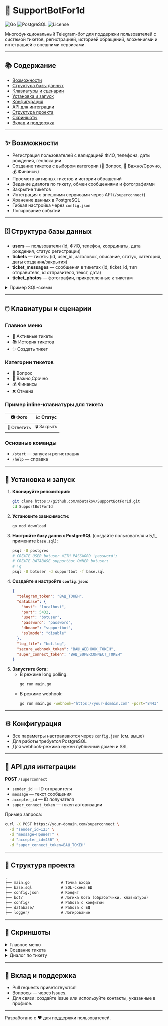 # 🤖 SupportBotFor1d

![Go](https://img.shields.io/badge/Go-1.16%2B-blue?logo=go)
![PostgreSQL](https://img.shields.io/badge/PostgreSQL-Required-blue?logo=postgresql)
![License](https://img.shields.io/badge/license-MIT-blue.svg)

Многофункциональный Telegram-бот для поддержки пользователей с системой тикетов, регистрацией, историей обращений, вложениями и интеграцией с внешними сервисами.

---

## 📚 Содержание
- [Возможности](#возможности)
- [Структура базы данных](#структура-базы-данных)
- [Клавиатуры и сценарии](#клавиатуры-и-сценарии)
- [Установка и запуск](#установка-и-запуск)
- [Конфигурация](#конфигурация)
- [API для интеграции](#api-для-интеграции)
- [Структура проекта](#структура-проекта)
- [Скриншоты](#скриншоты)
- [Вклад и поддержка](#вклад-и-поддержка)

---

## ✨ Возможности

- Регистрация пользователей с валидацией ФИО, телефона, даты рождения, геолокации
- Создание тикетов с выбором категории (💭 Вопрос, 🚨 Важно/Срочно, 💰 Финансы)
- Просмотр активных тикетов и истории обращений
- Ведение диалога по тикету, обмен сообщениями и фотографиями
- Закрытие тикетов
- Интеграция с внешними сервисами через API (`/superconnect`)
- Хранение данных в PostgreSQL
- Гибкая настройка через `config.json`
- Логирование событий

---

## 🗄️ Структура базы данных

- **users** — пользователи (id, ФИО, телефон, координаты, дата рождения, статус регистрации)
- **tickets** — тикеты (id, user_id, заголовок, описание, статус, категория, даты создания/закрытия)
- **ticket_messages** — сообщения в тикетах (id, ticket_id, тип отправителя, id отправителя, текст, дата)
- **ticket_photos** — фотографии, прикрепленные к тикетам

<details>
<summary>Пример SQL-схемы</summary>

```sql
CREATE TABLE IF NOT EXISTS users (...);
CREATE TABLE IF NOT EXISTS tickets (...);
CREATE TABLE IF NOT EXISTS ticket_messages (...);
CREATE TABLE IF NOT EXISTS ticket_photos (...);
```

</details>

---

## 🖱️ Клавиатуры и сценарии

### Главное меню

- 🎯 Активные тикеты
- 📚 История тикетов
- ✨ Создать тикет

### Категории тикетов
- 💭 Вопрос
- 🚨 Важно,Срочно
- 💰 Финансы
- ❌ Отмена

### Пример inline-клавиатуры для тикета

| 📷 Фото | 📈 Статус |
|---------|----------|
| 💬 Ответить | 🔒 Закрыть |

### Основные команды
- `/start` — запуск и регистрация
- `/help` — справка

---

## 🚀 Установка и запуск

1. **Клонируйте репозиторий:**
   ```bash
   git clone https://github.com/mbutakov/SupportBotFor1d.git
   cd SupportBotFor1d
   ```
2. **Установите зависимости:**
   ```bash
   go mod download
   ```
3. **Настройте базу данных PostgreSQL** (создайте пользователя и БД, примените `base.sql`):
   ```bash
   psql -U postgres
   # CREATE USER botuser WITH PASSWORD 'password';
   # CREATE DATABASE supportbot OWNER botuser;
   # \q
   psql -U botuser -d supportbot -f base.sql
   ```
4. **Создайте и настройте `config.json`:**
   ```json
   {
     "telegram_token": "ВАШ_ТОКЕН",
     "database": {
       "host": "localhost",
       "port": 5432,
       "user": "botuser",
       "password": "password",
       "dbname": "supportbot",
       "sslmode": "disable"
     },
     "log_file": "bot.log",
     "secure_webhook_token": "ВАШ_WEBHOOK_ТОКЕН",
     "super_connect_token": "ВАШ_SUPERCONNECT_ТОКЕН"
   }
   ```
5. **Запустите бота:**
   - В режиме long polling:
     ```bash
     go run main.go
     ```
   - В режиме webhook:
     ```bash
     go run main.go -webhook="https://your-domain.com" -port="8443"
     ```

---

## ⚙️ Конфигурация

- Все параметры настраиваются через `config.json` (см. выше)
- Для работы требуется PostgreSQL
- Для webhook-режима нужен публичный домен и SSL

---

## 🔌 API для интеграции

**POST** `/superconnect`

- `sender_id` — ID отправителя
- `message` — текст сообщения
- `accepter_id` — ID получателя
- `super_connect_token` — токен авторизации

Пример запроса:
```bash
curl -X POST https://your-domain.com/superconnect \
  -d "sender_id=123" \
  -d "message=Привет!" \
  -d "accepter_id=456" \
  -d "super_connect_token=ВАШ_ТОКЕН"
```

---

## 📁 Структура проекта

```
.
├── main.go              # Точка входа
├── base.sql             # SQL-схема БД
├── config.json          # Конфиг
├── bot/                 # Логика бота (обработчики, клавиатуры)
├── config/              # Работа с конфигом
├── database/            # Работа с БД
├── logger/              # Логирование
```

---

## 📸 Скриншоты

<details>
<summary>Главное меню</summary>

![Главное меню](screenshots/main_menu.jpg)

</details>

<details>
<summary>Создание тикета</summary>

![Создание тикета](screenshots/create_ticket.jpg)

</details>

<details>
<summary>Диалог по тикету</summary>

![Диалог по тикету](screenshots/ticket_dialog.jpg)

</details>

---

## 🤝 Вклад и поддержка

- Pull requests приветствуются!
- Вопросы — через Issues.
- Для связи: создайте Issue или используйте контакты, указанные в профиле.

---

Разработано с ❤️ для поддержки пользователей. 